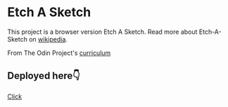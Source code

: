 # Etch A Sketch
This project is a browser version Etch A Sketch. Read more about Etch-A-Sketch on [wikipedia](https://en.wikipedia.org/wiki/Etch_A_Sketch).

From The Odin Project's [curriculum](https://www.theodinproject.com/courses/web-development-101/lessons/etch-a-sketch-project)

## Deployed here👇
[Click](https://emmanuelnwankwo.github.io/etch-a-sketch/)